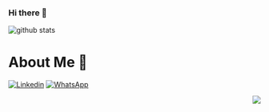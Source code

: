 ### Hi there 👋

![github stats](https://github-readme-stats.vercel.app/api?username=yudhanjeffri&show_icons=true)

# About Me :tada:

[![Linkedin](https://cdn4.iconfinder.com/data/icons/social-media-2210/24/Linkedin-24.png)](https://www.linkedin.com/in/yudhan-jeffri-906839190/)
[![WhatsApp](https://cdn3.iconfinder.com/data/icons/social-media-chamfered-corner/154/whatsapp-24.png)](https://wa.me/62895346060631)

<img src="https://komarev.com/ghpvc/?username=yudhanjeffri&color=blue&style=flat-square" align="right" />

<!--
**YudhanJeffri/YudhanJeffri** is a ✨ _special_ ✨ repository because its `README.md` (this file) appears on your GitHub profile.
Here are some ideas to get you started:

- 🔭 I’m currently working on ...
- 🌱 I’m currently learning ...
- 👯 I’m looking to collaborate on ...
- 🤔 I’m looking for help with ...
- 💬 Ask me about ...
- 📫 How to reach me: ...
- 😄 Pronouns: ...
- ⚡ Fun fact: ...
-->

